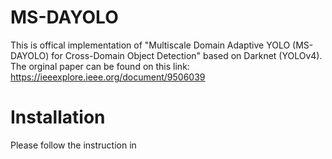 # MS-DAYOLO
This is offical implementation of "Multiscale Domain Adaptive YOLO (MS-DAYOLO) for Cross-Domain Object Detection" based on Darknet (YOLOv4).
The orginal paper can be found on this link: https://ieeexplore.ieee.org/document/9506039

# Installation
Please follow the instruction in 
